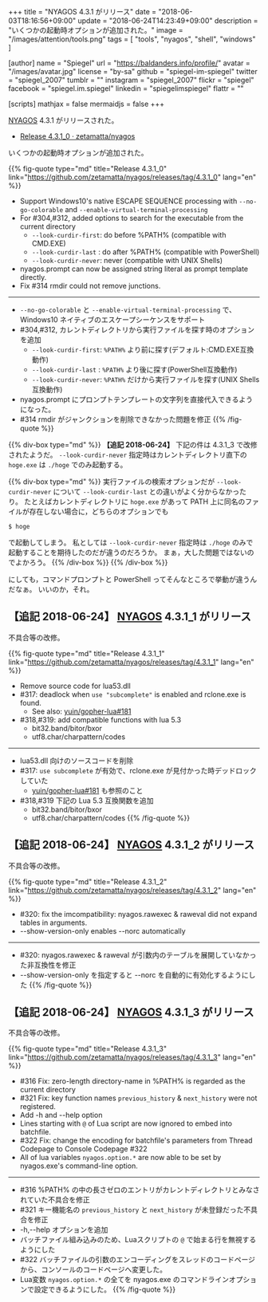 +++
title = "NYAGOS 4.3.1 がリリース"
date = "2018-06-03T18:16:56+09:00"
update = "2018-06-24T14:23:49+09:00"
description = "いくつかの起動時オプションが追加された。"
image = "/images/attention/tools.png"
tags  = [ "tools", "nyagos", "shell", "windows" ]

[author]
  name      = "Spiegel"
  url       = "https://baldanders.info/profile/"
  avatar    = "/images/avatar.jpg"
  license   = "by-sa"
  github    = "spiegel-im-spiegel"
  twitter   = "spiegel_2007"
  tumblr    = ""
  instagram = "spiegel_2007"
  flickr    = "spiegel"
  facebook  = "spiegel.im.spiegel"
  linkedin  = "spiegelimspiegel"
  flattr    = ""

[scripts]
  mathjax = false
  mermaidjs = false
+++

[NYAGOS] 4.3.1 がリリースされた。

- [Release 4.3.1_0 · zetamatta/nyagos](https://github.com/zetamatta/nyagos/releases/tag/4.3.1_0)

いくつかの起動時オプションが追加された。

{{% fig-quote type="md" title="Release 4.3.1_0" link="https://github.com/zetamatta/nyagos/releases/tag/4.3.1_0" lang="en" %}}

- Support Windows10's native ESCAPE SEQUENCE processing with `--no-go-colorable` and `--enable-virtual-terminal-processing`
- For #304,#312, added options to search for the executable from the current directory
    - `--look-curdir-first`: do before %PATH% (compatible with CMD.EXE)
    - `--look-curdir-last` : do after %PATH% (compatible with PowerShell)
    - `--look-curdir-never`: never (compatible with UNIX Shells)
- nyagos.prompt can now be assigned string literal as prompt template directly.
- Fix #314 rmdir could not remove junctions.

----

- `--no-go-colorable` と `--enable-virtual-terminal-processing` で、Windows10 ネイティブのエスケープシーケンスをサポート
- #304,#312, カレントディレクトリから実行ファイルを探す時のオプションを追加
    - `--look-curdir-first`: `%PATH%` より前に探す(デフォルト:CMD.EXE互換動作)
    - `--look-curdir-last` : `%PATH%` より後に探す(PowerShell互換動作)
    - `--look-curdir-never`: `%PATH%` だけから実行ファイルを探す(UNIX Shells互換動作)
- nyagos.prompt にプロンプトテンプレートの文字列を直接代入できるようになった。
- #314 rmdir がジャンクションを削除できなかった問題を修正
{{% /fig-quote %}}

{{% div-box type="md" %}}
**【追記 2018-06-24】**
下記の件は 4.3.1_3 で改修されたようだ。
`--look-curdir-never` 指定時はカレントディレクトリ直下の `hoge.exe` は `./hoge` でのみ起動する。

{{% div-box type="md" %}}
実行ファイルの検索オプションだが `--look-curdir-never` について `--look-curdir-last` との違いがよく分からなかったり。
たとえばカレントディレクトリに `hoge.exe` があって PATH 上に同名のファイルが存在しない場合に，どちらのオプションでも

```text
$ hoge
```

で起動してしまう。
私としては `--look-curdir-never` 指定時は `./hoge` のみで起動することを期待したのだが違うのだろうか。
まぁ，大した問題ではないのでよかろう。
{{% /div-box %}}
{{% /div-box %}}

にしても，コマンドプロンプトと PowerShell ってそんなところで挙動が違うんだなぁ。
いいのか，それ。

## 【追記 2018-06-24】 [NYAGOS] 4.3.1_1 がリリース

不具合等の改修。

{{% fig-quote type="md" title="Release 4.3.1_1" link="https://github.com/zetamatta/nyagos/releases/tag/4.3.1_1" lang="en" %}}
- Remove source code for lua53.dll
- #317: deadlock when `use "subcomplete"` is enabled and rclone.exe is found.
    - See also: [yuin/gopher-lua#181](https://github.com/yuin/gopher-lua/issues/181)
- #318,#319: add compatible functions with lua 5.3
    - bit32.band/bitor/bxor
    - utf8.char/charpattern/codes

----

- lua53.dll 向けのソースコードを削除
- #317: `use subcomplete` が有効で、rclone.exe が見付かった時デッドロックしていた
    - [yuin/gopher-lua#181](https://github.com/yuin/gopher-lua/issues/181) も参照のこと
- #318,#319 下記の Lua 5.3 互換関数を追加
    - bit32.band/bitor/bxor
    - utf8.char/charpattern/codes
{{% /fig-quote %}}

## 【追記 2018-06-24】 [NYAGOS] 4.3.1_2 がリリース

不具合等の改修。

{{% fig-quote type="md" title="Release 4.3.1_2" link="https://github.com/zetamatta/nyagos/releases/tag/4.3.1_2" lang="en" %}}
- #320: fix the imcompatibility: nyagos.rawexec & raweval did not expand tables in arguments.
- --show-version-only enables --norc automatically

----

- #320: nyagos.rawexec & raweval が引数内のテーブルを展開していなかった非互換性を修正
- --show-version-only を指定すると --norc を自動的に有効化するようにした
{{% /fig-quote %}}

## 【追記 2018-06-24】 [NYAGOS] 4.3.1_3 がリリース

不具合等の改修。

{{% fig-quote type="md" title="Release 4.3.1_3" link="https://github.com/zetamatta/nyagos/releases/tag/4.3.1_3" lang="en" %}}
- #316 Fix: zero-length directory-name in %PATH% is regarded as the current directory
- #321 Fix: key function names `previous_history` & `next_history` were not registered.
- Add -h and --help option
- Lines starting with `@` of Lua script are now ignored to embed into batchfile.
- #322 Fix: change the encoding for batchfile's parameters from Thread Codepage to Console Codepage #322
- All of lua variables `nyagos.option.*` are now able to be set by nyagos.exe's command-line option.

----

- #316 %PATH% の中の長さゼロのエントリがカレントディレクトリとみなされていた不具合を修正
- #321 キー機能名の `previous_history` と `next_history` が未登録だった不具合を修正
- -h,--help オプションを追加
- バッチファイル組み込みのため、Luaスクリプトの `@` で始まる行を無視するようにした
- #322 バッチファイルの引数のエンコーディングをスレッドのコードページから、コンソールのコードページへ変更した。
- Lua変数 `nyagos.option.*` の全てを nyagos.exe のコマンドラインオプションで設定できるようにした。
{{% /fig-quote %}}

[NYAGOS]: https://github.com/zetamatta/nyagos/ "zetamatta/nyagos: NYAGOS - The hybrid UNIXLike Commandline Shell for Windows"
